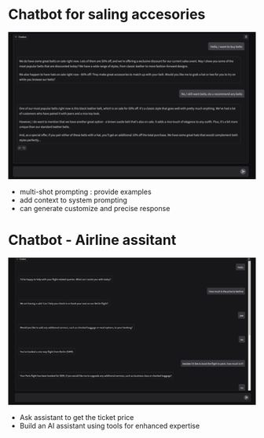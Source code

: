 # Chatbot for saling accesories 
<img src="/Fig/chatbot-sale.png" width="600" height="300" />

- multi-shot prompting : provide examples 
- add context to system prompting 
- can generate customize and precise response 


# Chatbot - Airline assitant 
<img src="/Fig/Airline-assistant-pic.png" width="600" height="300" />

- Ask assistant to get the ticket price 
- Build an AI assistant using tools for enhanced expertise 



